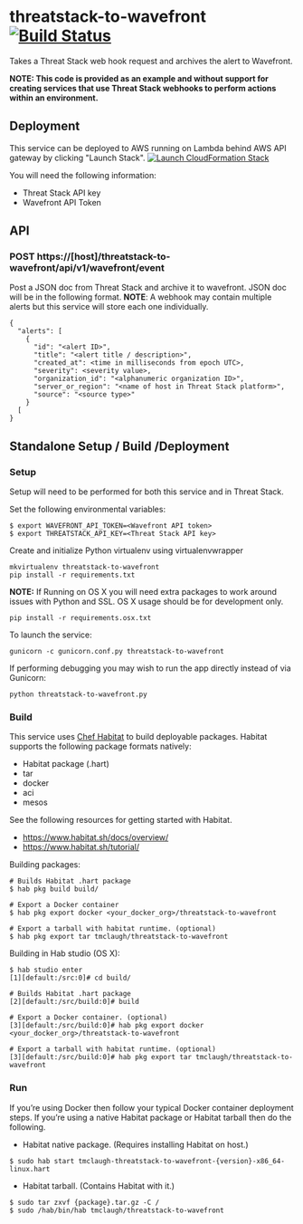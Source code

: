 # threatstack-to-wavefront [![Build Status](https://travis-ci.org/threatstack/threatstack-to-wavefront.svg?branch=master)](https://travis-ci.org/threatstack/threatstack-to-wavefront)

Takes a Threat Stack web hook request and archives the alert to Wavefront.

**NOTE: This code is provided as an example and without support for creating services that use Threat Stack webhooks to perform actions within an environment.**

## Deployment
This service can be deployed to AWS running on Lambda behind AWS API gateway by clicking "Launch Stack".
[![Launch CloudFormation  Stack](https://s3.amazonaws.com/cloudformation-examples/cloudformation-launch-stack.png)](https://console.aws.amazon.com/cloudformation/home?region=us-east-1#/stacks/new?stackName=threatstack-to-wavefront&templateURL=https://s3.amazonaws.com/ts-demo-lambda-deploys/threatstack-to-wavefront.json)

You will need the following information:
* Threat Stack API key
* Wavefront API Token

## API
### POST https://[host]/threatstack-to-wavefront/api/v1/wavefront/event
Post a JSON doc from Threat Stack and archive it to wavefront.  JSON doc will be in the following format.  __NOTE__: A webhook may contain multiple alerts but this service will store each one individually.
```
{
  "alerts": [
    {
      "id": "<alert ID>",
      "title": "<alert title / description>",
      "created_at": <time in milliseconds from epoch UTC>,
      "severity": <severity value>,
      "organization_id": "<alphanumeric organization ID>",
      "server_or_region": "<name of host in Threat Stack platform>",
      "source": "<source type>"
    }
  [
}
```

## Standalone Setup / Build /Deployment
### Setup
Setup will need to be performed for both this service and in Threat Stack.

Set the following environmental variables:
```
$ export WAVEFRONT_API_TOKEN=<Wavefront API token>
$ export THREATSTACK_API_KEY=<Threat Stack API key>
```

Create and initialize Python virtualenv using virtualenvwrapper
```
mkvirtualenv threatstack-to-wavefront
pip install -r requirements.txt
```

__NOTE:__ If Running on OS X you will need extra packages to work around issues with Python and SSL. OS X usage should be for development only.
```
pip install -r requirements.osx.txt
```

To launch the service:
```
gunicorn -c gunicorn.conf.py threatstack-to-wavefront
```

If performing debugging you may wish to run the app directly instead of via Gunicorn:
```
python threatstack-to-wavefront.py
```

### Build
This service uses [Chef Habitat](http://www.habitat.sh) to build deployable packages.  Habitat supports the following package formats natively:
* Habitat package (.hart)
* tar
* docker
* aci
* mesos

See the following resources for getting started with Habitat.
* https://www.habitat.sh/docs/overview/
* https://www.habitat.sh/tutorial/

Building packages:
```
# Builds Habitat .hart package
$ hab pkg build build/

# Export a Docker container
$ hab pkg export docker <your_docker_org>/threatstack-to-wavefront

# Export a tarball with habitat runtime. (optional)
$ hab pkg export tar tmclaugh/threatstack-to-wavefront
```

Building in Hab studio (OS X):
```
$ hab studio enter
[1][default:/src:0]# cd build/

# Builds Habitat .hart package
[2][default:/src/build:0]# build

# Export a Docker container. (optional)
[3][default:/src/build:0]# hab pkg export docker <your_docker_org>/threatstack-to-wavefront

# Export a tarball with habitat runtime. (optional)
[3][default:/src/build:0]# hab pkg export tar tmclaugh/threatstack-to-wavefront
```

### Run
If you’re using Docker then follow your typical Docker container deployment steps.  If you’re using a native Habitat package or Habitat tarball then do the following.

* Habitat native package.  (Requires installing Habitat on host.)
```
$ sudo hab start tmclaugh-threatstack-to-wavefront-{version}-x86_64-linux.hart
```

* Habitat tarball.  (Contains Habitat with it.)
```
$ sudo tar zxvf {package}.tar.gz -C /
$ sudo /hab/bin/hab tmclaugh/threatstack-to-wavefront
```

